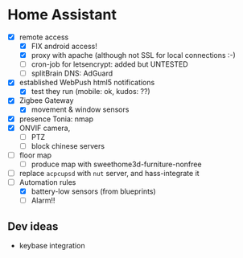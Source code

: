 # Home Assistant

- [x] remote access
  - [x] FIX android access!
  - [x] proxy with apache (although not SSL for local connections :-)
  - [ ] cron-job for letsencrypt: added but UNTESTED
  - [ ] splitBrain DNS: AdGuard
- [x] established WebPush html5 notifications
  - [x] test they run (mobile: ok, kudos: ??)
- [x] Zigbee Gateway
  - [x] movement & window sensors
- [x] presence Tonia: nmap
- [x] ONVIF camera,
  - [ ] PTZ
  - [ ] block chinese servers
- [ ] floor map
  - [ ] produce map with sweethome3d-furniture-nonfree
- [ ] replace `acpcupsd` with `nut` server, and hass-integrate it
- [ ] Automation rules
  - [x] battery-low sensors (from blueprints)
  - [ ] Alarm!!

## Dev ideas

- keybase integration
